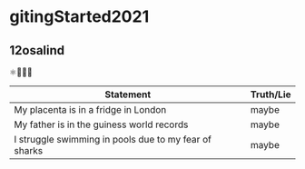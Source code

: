 # gitingStarted2021

## 12osalind


⚛️🥇🧑‍🚀

Statement | Truth/Lie
------------------|-----------------
My placenta is in a fridge in London | maybe
My father is in the guiness world records | maybe
I struggle swimming in pools due to my fear of sharks | maybe
